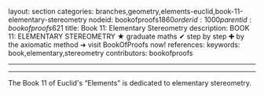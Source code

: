 layout: section
categories: branches,geometry,elements-euclid,book-11-elementary-stereometry
nodeid: bookofproofs$1860
orderid: 1000
parentid: bookofproofs$621
title: Book 11: Elementary Stereometry
description: BOOK 11: ELEMENTARY STEREOMETRY &#9733; graduate maths &#10004; step by step &#10010; by the axiomatic method &#10140; visit BookOfProofs now!
references: 
keywords: book,elementary,stereometry
contributors: bookofproofs

---


---

The Book 11 of Euclid's “Elements” is dedicated to elementary stereometry.
